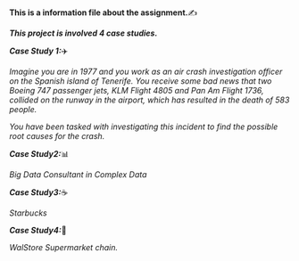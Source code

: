 **This is a information file about the assignment.**:writing_hand:

***This project is involved 4 case studies.***

***Case Study 1:***:airplane:

*Imagine you are in 1977 and you work as an air crash investigation officer on the Spanish island of Tenerife. You receive some bad news that two Boeing 747 passenger jets, KLM Flight 4805 and Pan Am Flight 1736, collided on the runway in the airport, which has resulted in the death of 583 people.*
 
*You have been tasked with investigating this incident to find the possible root causes for the crash.*

***Case Study2:***:bar_chart:

*Big Data Consultant in Complex Data*

***Case Study3:***:coffee:

*Starbucks*

***Case Study4:***:department_store:

*WalStore Supermarket chain.*

